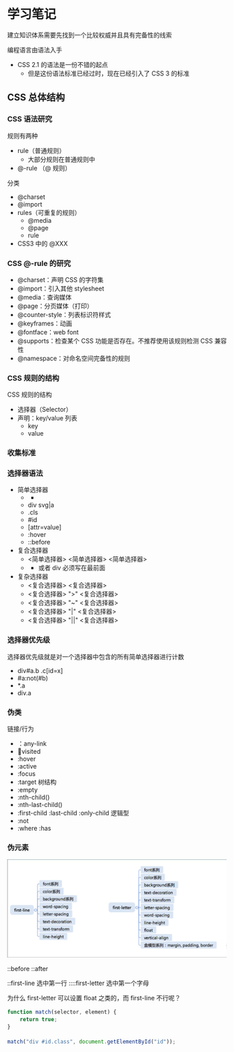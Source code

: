 # 学习笔记

建立知识体系需要先找到一个比较权威并且具有完备性的线索

编程语言由语法入手

- CSS 2.1 的语法是一份不错的起点
  - 但是这份语法标准已经过时，现在已经引入了 CSS 3 的标准

## CSS 总体结构

### CSS 语法研究
规则有两种
- rule（普通规则）
  - 大部分规则在普通规则中
- @-rule （@ 规则）

分类
- @charset
- @import
- rules（可重复的规则）
  - @media
  - @page
  - rule
- CSS3 中的 @XXX

### CSS @-rule 的研究
- @charset：声明 CSS 的字符集
- @import：引入其他 stylesheet
- @media：查询媒体
- @page：分页媒体（打印）
- @counter-style：列表标识符样式
- @keyframes：动画
- @fontface：web font
- @supports：检查某个 CSS 功能是否存在。不推荐使用该规则检测 CSS 兼容性
- @namespace：对命名空间完备性的规则

### CSS 规则的结构

CSS 规则的结构
- 选择器（Selector）
- 声明：key/value 列表
  - key
  - value

### 收集标准



### 选择器语法
- 简单选择器
  - *
  - div svg|a
  - .cls
  - #id
  - [attr=value]
  - :hover
  - ::before
- 复合选择器
  - <简单选择器> <简单选择器> <简单选择器>
  - * 或者 div 必须写在最前面
- 复杂选择器
  - <复合选择器> <sp> <复合选择器>
  - <复合选择器> ">" <复合选择器>
  - <复合选择器> "~" <复合选择器>
  - <复合选择器> "|" <复合选择器>
  - <复合选择器> "||" <复合选择器>


### 选择器优先级
选择器优先级就是对一个选择器中包含的所有简单选择器进行计数

- div#a.b .c[id=x]
- #a:not(#b)
- *.a
- div.a


### 伪类
链接/行为
- ：any-link
- :link:visited
- :hover
- :active
- :focus
- :target
树结构
- :empty
- :nth-child()
- :nth-last-child()
- :first-child :last-child :only-child
逻辑型
- :not
- :where :has


### 伪元素

![first-line vs. first-letter](./static/first-line%20vs.%20first-letter.png)

::before
::after

::first-line 选中第一行
::::first-letter 选中第一个字母


为什么 first-letter 可以设置 float 之类的，而 first-line 不行呢？



```javascript
function match(selector, element) {
    return true;
}

match("div #id.class", document.getElementById("id"));
```